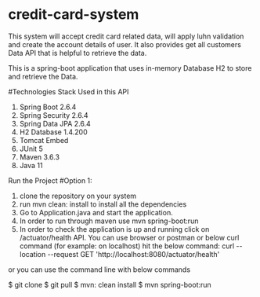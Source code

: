 # credit-card-system
This system will accept credit card related data, will apply luhn validation and create the account details of user. It also provides get all customers Data API that is helpful to retrieve the data.

This is a spring-boot application that uses in-memory Database H2 to store and retrieve the Data.

#Technologies Stack Used in this API

1) Spring Boot 2.6.4
2) Spring Security 2.6.4
3) Spring Data JPA 2.6.4
4) H2 Database 1.4.200
5) Tomcat Embed
6) JUnit 5
7) Maven 3.6.3
8) Java 11

Run the Project
#Option 1:

1) clone the repository on your system
2) run mvn clean: install to install all the dependencies
3) Go to Application.java and start the application.
4) In order to run through maven use mvn spring-boot:run
5) In order to check the application is up and running click on /actuator/health API. You can use browser or postman or below curl command (for example: on localhost) hit the below command:
   curl --location --request GET 'http://localhost:8080/actuator/health'

or you can use the command line with below commands

$ git clone 
$ git pull
$ mvn: clean install
$ mvn spring-boot:run
